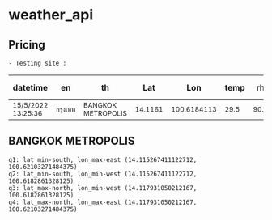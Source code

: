 # weather_api

## Pricing
```
- Testing site :
```
| datetime | en | th | Lat |  Lon |  temp |  rh 																												| max lat<br>north 			  | min lon<br>west 		 | min lat<br>south 		   | max lon<br>east 		|
| --- | --- | --- | --- | --- | --- | --- | --- | --- | --- | --- |
|<sup>15/5/2022<br>13:25:36</sup>|<sup>กรุงเทพ</sup>|<sup>BANGKOK<br>METROPOLIS</sup>|<sup>14.1161</sup>|<sup>100.6184113</sup>|<sup>29.5</sup>|<sup>90.0</sup>	|<sup>14.008696370634665</sup>|<sup>100.61279296875</sup>|<sup>13.987376214146462</sup>|<sup>100.634765625</sup>|

## BANGKOK METROPOLIS
```
q1: lat_min-south, lon_max-east (14.115267411122712, 100.62103271484375)
q2: lat_min-south, lon_min-west (14.115267411122712, 100.6182861328125)
q3: lat_max-north, lon_min-west (14.117931050212167, 100.6182861328125)
q4: lat_max-north, lon_max-east (14.117931050212167, 100.62103271484375)
```					
